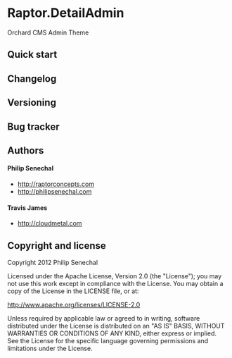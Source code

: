 Raptor.DetailAdmin
==================

Orchard CMS Admin Theme

Quick start
-----------

Changelog
---------

Versioning
----------

Bug tracker
-----------

Authors
-------
#### Philip Senechal
* http://raptorconcepts.com
* http://philipsenechal.com

#### Travis James
* http://cloudmetal.com

Copyright and license
---------------------
Copyright 2012 Philip Senechal

Licensed under the Apache License, Version 2.0 (the "License"); you may not use this work except in compliance with the License. You may obtain a copy of the License in the LICENSE file, or at:

http://www.apache.org/licenses/LICENSE-2.0

Unless required by applicable law or agreed to in writing, software distributed under the License is distributed on an "AS IS" BASIS, WITHOUT WARRANTIES OR CONDITIONS OF ANY KIND, either express or implied. See the License for the specific language governing permissions and limitations under the License.
